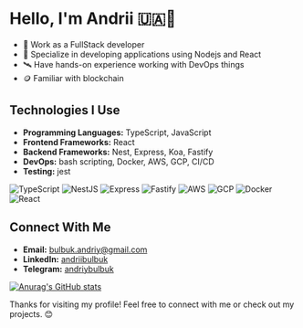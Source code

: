 # Hello, I'm Andrii 🇺🇦👋

- 🔭 Work as a FullStack developer
- 🌱 Specialize in developing applications using Nodejs and React
- 🛰️ Have hands-on experience working with DevOps things
- 🪙 Familiar with blockchain

## Technologies I Use

- **Programming Languages:** TypeScript, JavaScript
- **Frontend Frameworks:** React
- **Backend Frameworks:** Nest, Express, Koa, Fastify
- **DevOps:** bash scripting, Docker, AWS, GCP, CI/CD
- **Testing:** jest

![TypeScript](https://img.shields.io/badge/TypeScript-%23007ACC.svg?style=for-the-badge&logo=typescript&logoColor=white)
![NestJS](https://img.shields.io/badge/NestJS-E0234E?style=for-the-badge&logo=nestjs&logoColor=white)
![Express](https://img.shields.io/badge/Express.js-404D59?style=for-the-badge)
![Fastify](https://img.shields.io/badge/Fastify-202020?style=for-the-badge&logo=fastify&logoColor=white)
![AWS](https://img.shields.io/badge/AWS-%23FF9900.svg?style=for-the-badge&logo=amazon-aws&logoColor=white)
![GCP](https://img.shields.io/badge/Google%20Cloud-%234285F4.svg?style=for-the-badge&logo=google-cloud&logoColor=white)
![Docker](https://img.shields.io/badge/Docker-%230db7ed.svg?style=for-the-badge&logo=docker&logoColor=white)
![React](https://img.shields.io/badge/React-%2320232a.svg?style=for-the-badge&logo=react&logoColor=%2361DAFB)

## Connect With Me

- **Email:** <bulbuk.andriy@gmail.com>
- **LinkedIn:** [andriibulbuk](https://www.linkedin.com/in/andrii-bulbuk-2b9707228/)
- **Telegram:** [andriybulbuk](https://t.me/andriybulbuk)

[![Anurag's GitHub stats](https://github-readme-stats.vercel.app/api?username=andriibulbuk)](https://github.com/andriibulbuk/github-readme-stats)

Thanks for visiting my profile! Feel free to connect with me or check out my projects. 😊
